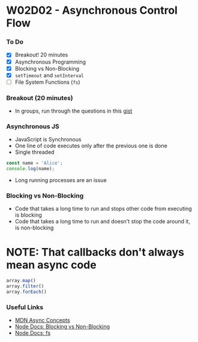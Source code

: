 # W02D02 - Asynchronous Control Flow

### To Do
* [x] Breakout! 20 minutes
* [x] Asynchronous Programming
* [x] Blocking vs Non-Blocking
* [x] `setTimeout` and `setInterval`
* [ ] File System Functions (`fs`)

### Breakout (20 minutes)
* In groups, run through the questions in this [gist](https://gist.github.com/andydlindsay/d586198046d7074d83e371ead76b4f4b)

### Asynchronous JS
- JavaScript is Synchronous
- One line of code executes only after the previous one is done
- Single threaded

```js
const name = 'Alice';
console.log(name);
```

- Long running processes are an issue

### Blocking vs Non-Blocking
* Code that takes a long time to run and stops other code from executing is blocking
* Code that takes a long time to run and doesn't stop the code around it, is non-blocking


# NOTE: That callbacks don't always mean async code

```js
array.map()
array.filter()
array.forEach()
```















### Useful Links
* [MDN Async Concepts](https://developer.mozilla.org/en-US/docs/Learn/JavaScript/Asynchronous/Concepts)
* [Node Docs: Blocking vs Non-Blocking](https://nodejs.org/en/docs/guides/blocking-vs-non-blocking/)
* [Node Docs: fs](https://nodejs.org/api/fs.html)
